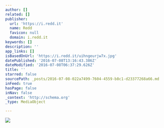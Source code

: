 ```yaml
---
author: []
related: []
publisher:
  url: 'https://i.redd.it'
  name: Redd
  favicon: null
  domain: i.redd.it
keywords: []
description: ''
app_links: []
isBasedOnUrl: 'https://i.redd.it/uihngeurjw7x.jpg'
datePublished: '2016-07-08T13:16:43.386Z'
dateModified: '2016-07-08T06:37:29.626Z'
title: ''
starred: false
sourcePath: _posts/2016-07-08-022a7499-7604-4559-b8c1-d23377268a66.md
inFeed: true
hasPage: false
inNav: false
_context: 'http://schema.org'
_type: MediaObject

---
```

<article style=""><img src="https://i.redd.it/uihngeurjw7x.jpg" /></article>